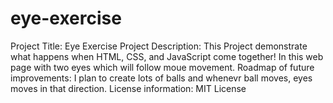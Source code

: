 # eye-exercise
Project Title: Eye Exercise
Project Description: This Project demonstrate what happens when  HTML, CSS, and JavaScript come together! In this web page with two eyes which will follow moue movement.
Roadmap of future improvements: I plan to create lots of balls and whenevr ball moves, eyes moves in that direction.
License information: MIT License 
